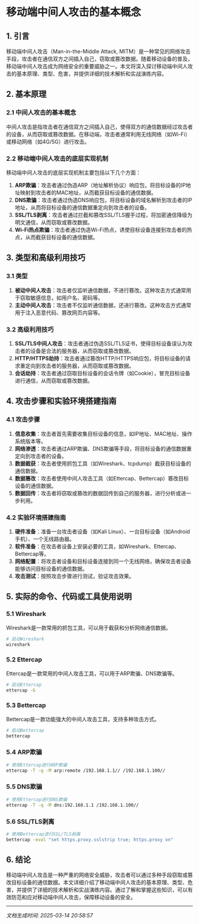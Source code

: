# 移动端中间人攻击的基本概念

## 1. 引言

移动端中间人攻击（Man-in-the-Middle Attack, MITM）是一种常见的网络攻击手段，攻击者在通信双方之间插入自己，窃取或篡改数据。随着移动设备的普及，移动端中间人攻击成为网络安全的重要威胁之一。本文将深入探讨移动端中间人攻击的基本原理、类型、危害，并提供详细的技术解析和实战演练内容。

## 2. 基本原理

### 2.1 中间人攻击的基本概念

中间人攻击是指攻击者在通信双方之间插入自己，使得双方的通信数据经过攻击者的设备，从而窃取或篡改数据。在移动端，攻击者通常利用无线网络（如Wi-Fi）或移动网络（如4G/5G）进行攻击。

### 2.2 移动端中间人攻击的底层实现机制

移动端中间人攻击的底层实现机制主要包括以下几个方面：

1. **ARP欺骗**：攻击者通过伪造ARP（地址解析协议）响应包，将目标设备的IP地址映射到攻击者的MAC地址，从而截获目标设备的通信数据。
2. **DNS欺骗**：攻击者通过伪造DNS响应包，将目标设备的域名解析到攻击者的IP地址，从而将目标设备的通信数据重定向到攻击者的设备。
3. **SSL/TLS剥离**：攻击者通过拦截和篡改SSL/TLS握手过程，将加密通信降级为明文通信，从而窃取或篡改数据。
4. **Wi-Fi热点欺骗**：攻击者通过伪造Wi-Fi热点，诱使目标设备连接到攻击者的热点，从而截获目标设备的通信数据。

## 3. 类型和高级利用技巧

### 3.1 类型

1. **被动中间人攻击**：攻击者仅监听通信数据，不进行篡改。这种攻击方式通常用于窃取敏感信息，如用户名、密码等。
2. **主动中间人攻击**：攻击者不仅监听通信数据，还进行篡改。这种攻击方式通常用于注入恶意代码、篡改网页内容等。

### 3.2 高级利用技巧

1. **SSL/TLS中间人攻击**：攻击者通过伪造SSL/TLS证书，使得目标设备误认为攻击者的设备是合法的服务器，从而窃取或篡改数据。
2. **HTTP/HTTPS劫持**：攻击者通过篡改HTTP/HTTPS响应包，将目标设备的请求重定向到攻击者的服务器，从而窃取或篡改数据。
3. **会话劫持**：攻击者通过窃取目标设备的会话令牌（如Cookie），冒充目标设备进行通信，从而窃取或篡改数据。

## 4. 攻击步骤和实验环境搭建指南

### 4.1 攻击步骤

1. **信息收集**：攻击者首先需要收集目标设备的信息，如IP地址、MAC地址、操作系统版本等。
2. **网络渗透**：攻击者通过ARP欺骗、DNS欺骗等手段，将目标设备的通信数据重定向到攻击者的设备。
3. **数据截获**：攻击者使用抓包工具（如Wireshark、tcpdump）截获目标设备的通信数据。
4. **数据篡改**：攻击者使用中间人攻击工具（如Ettercap、Bettercap）篡改目标设备的通信数据。
5. **数据回传**：攻击者将窃取或篡改的数据回传到自己的服务器，进行分析或进一步利用。

### 4.2 实验环境搭建指南

1. **硬件准备**：准备一台攻击者设备（如Kali Linux）、一台目标设备（如Android手机）、一个无线路由器。
2. **软件准备**：在攻击者设备上安装必要的工具，如Wireshark、Ettercap、Bettercap等。
3. **网络配置**：将攻击者设备和目标设备连接到同一个无线网络，确保攻击者设备能够访问目标设备的通信数据。
4. **攻击测试**：按照攻击步骤进行测试，验证攻击效果。

## 5. 实际的命令、代码或工具使用说明

### 5.1 Wireshark

Wireshark是一款常用的抓包工具，可以用于截获和分析网络通信数据。

```bash
# 启动Wireshark
wireshark
```

### 5.2 Ettercap

Ettercap是一款常用的中间人攻击工具，可以用于ARP欺骗、DNS欺骗等。

```bash
# 启动Ettercap
ettercap -G
```

### 5.3 Bettercap

Bettercap是一款功能强大的中间人攻击工具，支持多种攻击方式。

```bash
# 启动Bettercap
bettercap
```

### 5.4 ARP欺骗

```bash
# 使用Ettercap进行ARP欺骗
ettercap -T -q -M arp:remote /192.168.1.1// /192.168.1.100//
```

### 5.5 DNS欺骗

```bash
# 使用Ettercap进行DNS欺骗
ettercap -T -q -M dns:192.168.1.1 /192.168.1.100//
```

### 5.6 SSL/TLS剥离

```bash
# 使用Bettercap进行SSL/TLS剥离
bettercap -eval "set https.proxy.sslstrip true; https.proxy on"
```

## 6. 结论

移动端中间人攻击是一种严重的网络安全威胁，攻击者可以通过多种手段窃取或篡改目标设备的通信数据。本文详细介绍了移动端中间人攻击的基本原理、类型、危害，并提供了详细的技术解析和实战演练内容。通过了解和掌握这些知识，可以有效防范和应对移动端中间人攻击，保障移动设备的安全。

---

*文档生成时间: 2025-03-14 20:58:57*
